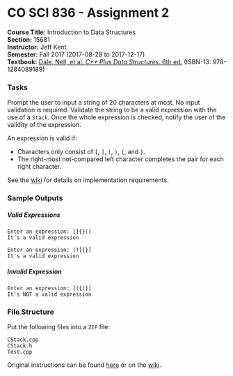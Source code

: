 # CO SCI 836 - Assignment 2
**Course Title:** Introduction to Data Structures<br/>
**Section:** 15681<br/>
**Instructor:** Jeff Kent<br/>
**Semester:** Fall 2017 (2017-08-28 to 2017-12-17)<br/>
**Textbook:** [Dale, Nell, et al. _C++ Plus Data Structures_. 6th ed.](http://www.jblearning.com/catalog/9781284089189/) (ISBN-13: 978-1284089189)

### Tasks
Prompt the user to input a string of 20 characters at most. No input validation
is required. Validate the string to be a valid expression with the use of a
`Stack`. Once the whole expression is checked, notify the user of the validity
of the expression.

An expression is valid if:
* Characters only consist of `[`, `]`, `(`, `)`, `{`, and `}`.
* The right-most not-compared left character completes the pair for each right
character.

See the [wiki](https://github.com/MarkKoz/COSCI-836/wiki/Module-3-—-Stack) for
details on implementation requirements.

### Sample Outputs
##### Valid Expressions
```
Enter an expression: []{}()
It's a valid expression
```

```
Enter an expression: ()[{}]
It's a valid expression
```

##### Invalid Expression
```
Enter an expression: [({)}]
It's NOT a valid expression
```

### File Structure
Put the following files into a `ZIP` file:
```
CStack.cpp
CStack.h
Test.cpp
```

Original instructions can be found
[here](https://www.genghiskhent.com/jak/836/assignments/836a2.html) or on the
[wiki](https://github.com/MarkKoz/COSCI-836/wiki/Assignment-2).
